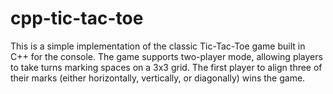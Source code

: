 # cpp-tic-tac-toe
This is a simple implementation of the classic Tic-Tac-Toe game built in C++ for the console. The game supports two-player mode, allowing players to take turns marking spaces on a 3x3 grid. The first player to align three of their marks (either horizontally, vertically, or diagonally) wins the game.
